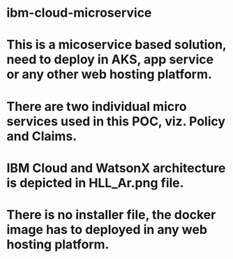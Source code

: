 # ibm-cloud-microservice
# This is a micoservice based solution, need to deploy in AKS, app service or any other web hosting platform.
# There are two individual micro services used in this POC, viz. Policy and Claims.
# IBM Cloud and WatsonX architecture is depicted in HLL_Ar.png file.
# There is no installer file, the docker image has to deployed in any web hosting platform.
